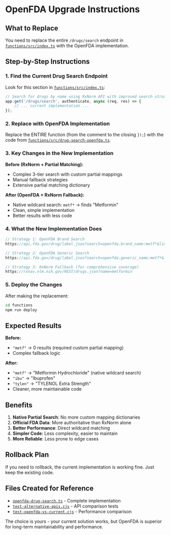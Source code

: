 # OpenFDA Upgrade Instructions

## What to Replace

You need to replace the entire `/drugs/search` endpoint in [`functions/src/index.ts`](functions/src/index.ts:815) with the OpenFDA implementation.

## Step-by-Step Instructions

### 1. Find the Current Drug Search Endpoint
Look for this section in [`functions/src/index.ts`](functions/src/index.ts:815):

```typescript
// Search for drugs by name using RxNorm API with improved search strategy
app.get('/drugs/search', authenticate, async (req, res) => {
    // ... current implementation ...
});
```

### 2. Replace with OpenFDA Implementation
Replace the ENTIRE function (from the comment to the closing `});`) with the code from [`functions/src/drug-search-openfda.ts`](functions/src/drug-search-openfda.ts:3).

### 3. Key Changes in the New Implementation

**Before (RxNorm + Partial Matching):**
- Complex 3-tier search with custom partial mappings
- Manual fallback strategies
- Extensive partial matching dictionary

**After (OpenFDA + RxNorm Fallback):**
- Native wildcard search: `metf*` → finds "Metformin"
- Clean, simple implementation
- Better results with less code

### 4. What the New Implementation Does

```typescript
// Strategy 1: OpenFDA Brand Search
https://api.fda.gov/drug/label.json?search=openfda.brand_name:metf*&limit=20

// Strategy 2: OpenFDA Generic Search  
https://api.fda.gov/drug/label.json?search=openfda.generic_name:metf*&limit=20

// Strategy 3: RxNorm Fallback (for comprehensive coverage)
https://rxnav.nlm.nih.gov/REST/drugs.json?name=metformin
```

### 5. Deploy the Changes

After making the replacement:

```bash
cd functions
npm run deploy
```

## Expected Results

**Before:**
- `"metf"` → 0 results (required custom partial mapping)
- Complex fallback logic

**After:**
- `"metf"` → "Metformin Hydrochloride" (native wildcard search)
- `"ibu"` → "Ibuprofen" 
- `"tylen"` → "TYLENOL Extra Strength"
- Cleaner, more maintainable code

## Benefits

1. **Native Partial Search**: No more custom mapping dictionaries
2. **Official FDA Data**: More authoritative than RxNorm alone
3. **Better Performance**: Direct wildcard matching
4. **Simpler Code**: Less complexity, easier to maintain
5. **More Reliable**: Less prone to edge cases

## Rollback Plan

If you need to rollback, the current implementation is working fine. Just keep the existing code.

## Files Created for Reference

- [`openfda-drug-search.ts`](openfda-drug-search.ts:1) - Complete implementation
- [`test-alternative-apis.cjs`](test-alternative-apis.cjs:1) - API comparison tests
- [`test-openfda-vs-current.cjs`](test-openfda-vs-current.cjs:1) - Performance comparison

The choice is yours - your current solution works, but OpenFDA is superior for long-term maintainability and performance.